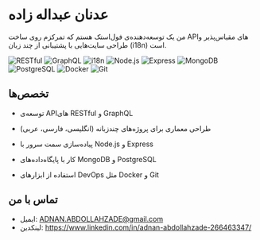 # عدنان عبداله زاده

من یک توسعه‌دهنده‌ی فول‌استک هستم که تمرکزم روی ساخت APIهای مقیاس‌پذیر و طراحی سایت‌هایی با پشتیبانی از چند زبان (i18n) است.

![RESTful](https://img.shields.io/badge/RESTful-00A1F1?style=flat&logo=api&logoColor=white)
![GraphQL](https://img.shields.io/badge/GraphQL-E10098?style=flat&logo=graphql&logoColor=white)
![i18n](https://img.shields.io/badge/i18n-2E8B57?style=flat&logo=translate&logoColor=white)
![Node.js](https://img.shields.io/badge/Node.js-339933?style=flat&logo=node.js&logoColor=white)
![Express](https://img.shields.io/badge/Express-000000?style=flat&logo=express&logoColor=white)
![MongoDB](https://img.shields.io/badge/MongoDB-47A248?style=flat&logo=mongodb&logoColor=white)
![PostgreSQL](https://img.shields.io/badge/PostgreSQL-336791?style=flat&logo=postgresql&logoColor=white)
![Docker](https://img.shields.io/badge/Docker-2496ED?style=flat&logo=docker&logoColor=white)
![Git](https://img.shields.io/badge/Git-F05032?style=flat&logo=git&logoColor=white)


## تخصص‌ها
- توسعه‌ی APIهای RESTful و GraphQL
  
- طراحی معماری برای پروژه‌های چندزبانه (انگلیسی، فارسی، عربی)

- پیاده‌سازی سمت سرور با Node.js و Express
  
- کار با پایگاه‌داده‌های MongoDB و PostgreSQL
  
- استفاده از ابزارهای DevOps مثل Docker و Git

  
## تماس با من
- ایمیل: ADNAN.ABDOLLAHZADE@gmail.com
- لینکدین: https://www.linkedin.com/in/adnan-abdollahzade-266463347/

